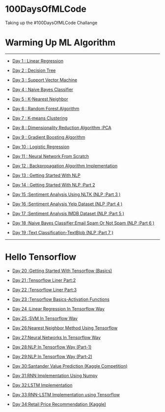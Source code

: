 # 100DaysOfMLCode
Taking up the #100DaysOfMLCode Challange 

# Warming Up ML Algorithm 
___

* <a href = "https://github.com/TheCaffeineDev/100DaysOfMLCode/tree/master/1.%20Linear%20Regression%20(Day-1)">Day 1 : Linear Regression</a>

* <a href = "https://github.com/TheCaffeineDev/100DaysOfMLCode/tree/master/2.%20Decision%20Tree%20(Day-2)">Day 2 : Decision Tree</a>

* <a href = "https://github.com/TheCaffeineDev/100DaysOfMLCode/tree/master/3.%20Support%20Vector%20Machine%20(Day-3)">Day 3 : Support Vector Machine</a>

* <a href = "https://github.com/TheCaffeineDev/100DaysOfMLCode/tree/master/4.%20Naive%20Bayes%20Algorithm%20(Day-4)">Day 4 : Naive Bayes Classifier</a>

* <a href = "https://github.com/TheCaffeineDev/100DaysOfMLCode/tree/master/5.%20%20K-Nearest%20Neighbor">Day 5 : K-Nearest Neighbor</a>

* <a href = "https://github.com/TheCaffeineDev/100DaysOfMLCode/tree/master/6.%20Random%20Forest%20Algorithm%20(Day%20-6)">Day 6 : Random Forest Algorithm</a>

* <a href = "https://github.com/TheCaffeineDev/100DaysOfMLCode/tree/master/7.%20K-means%20Clustering%20(Day-7)">Day 7 : K-means Clustering</a>

* <a href = "https://github.com/TheCaffeineDev/100DaysOfMLCode/tree/master/8.%20Dimensionality%20Reduction%20Algorithm%20(Day%20-8)">Day 8 : Dimensionality Reduction Algorithm :PCA</a>

* <a href = "https://github.com/TheCaffeineDev/100DaysOfMLCode/tree/master/9.%20Gradient%20Boosting%20Algorithm%20(Day-9)">Day 9 : Gradient Boosting Algorithm</a>

* <a href = "https://github.com/TheCaffeineDev/100DaysOfMLCode/tree/master/10.%20Logistic%20Regression%20(Day-10)">Day 10 : Logistic Regression</a>

* <a href = "https://github.com/TheCaffeineDev/100DaysOfMLCode/tree/master/11.%20Neural%20Network%20From%20%20Scratch%20(Day-11)">Day 11 : Neural Network From Scratch</a>

* <a href = "https://github.com/TheCaffeineDev/100DaysOfMLCode/tree/master/12.%20Backpropagation%20Algorithm%20Neural%20Network%20(Day-12)">Day 12 : Backpropagation Algorithm Implementation</a>

* <a href = "https://github.com/TheCaffeineDev/100DaysOfMLCode/tree/master/13.%20NLP">Day 13 : Getting Started With NLP</a>

* <a href = "https://github.com/TheCaffeineDev/100DaysOfMLCode/tree/master/14.%20NlP%20-Part%202">Day 14 : Getting Started With NLP :Part 2</a>

* <a href = "https://github.com/TheCaffeineDev/100DaysOfMLCode/tree/master/15.%20NLP-%20Part%203%20(Sentiment%20Analysis)">Day 15 :Sentiment Analysis Using NLTK (NLP :Part 3 ) </a>

* <a href = "https://github.com/TheCaffeineDev/100DaysOfMLCode/tree/master/16.%20NLP%20-Part%204%20(Sentiment%20Analysis)">Day 16 :Sentiment Analysis Yelp Dataset (NLP :Part 4 ) </a>

* <a href = "https://github.com/TheCaffeineDev/100DaysOfMLCode/tree/master/17.%20NLP%20-Part%205%20(Sentiment%20Analysis)">Day 17 :Sentiment Analysis IMDB Dataset (NLP :Part 5 ) </a>

* <a href = "https://github.com/TheCaffeineDev/100DaysOfMLCode/tree/master/18.%20NLP%20-Part%206%20(Naive%20Bayes%20Classification)">Day 18 :Naive Bayes Classifier:Email Spam Or Not Spam (NLP :Part 6 ) </a>

* <a href = "https://github.com/TheCaffeineDev/100DaysOfMLCode/tree/master/19.%20NLP%20-Part%207%20(Text%20Clasification-TextBlob)">Day 19 :Text Classification-TextBlob (NLP :Part 7 ) </a>

___
# Hello Tensorflow 

* <a href = "https://github.com/TheCaffeineDev/100DaysOfMLCode/tree/master/20.%20Hello%20Tensorflow%20(Tensorflow%20Basics)">Day 20 :Getting Started With Tensorflow (Basics) </a>

* <a href = "https://github.com/TheCaffeineDev/100DaysOfMLCode/tree/master/21.%20Tensorflow-Linear%20(Part-2)">Day 21 :Tensorflow Liner Part:2 </a>

* <a href = "https://github.com/TheCaffeineDev/100DaysOfMLCode/tree/master/22.%20Tensorflow%20Linear%20(Part-3)">Day 22 :Tensorflow Liner Part:3 </a>

* <a href = "https://github.com/TheCaffeineDev/100DaysOfMLCode/tree/master/23.%20Tensorflow%20Basics-Activation%20Functions%20(Day-23)">Day 23 :Tensorflow Basics-Activation Functions </a>

* <a href = "https://github.com/TheCaffeineDev/100DaysOfMLCode/tree/master/24.%20Linear%20Regression%20In%20Tensorflow%20Way">Day 24 :Linear Regression In Tensorflow Way </a>

* <a href = "https://github.com/TheCaffeineDev/100DaysOfMLCode/tree/master/25.%20SVM%20In%20Tensorflow%20Way">Day 25 :SVM In Tensorflow Way </a>

* [Day 26:Nearest Neighbor Method Using Tensorflow ](https://github.com/TheCaffeineDev/100DaysOfMLCode/tree/master/26.%20Nearest%20Neighbor%20Methods)

* [Day 27:Neural Networks In Tensorflow Way ](https://github.com/TheCaffeineDev/100DaysOfMLCode/tree/master/27.%20Neural%20Networks%20In%20Tensorflow%20Way)

* [Day 28:NLP In Tensorflow Way (Part-1) ](https://github.com/TheCaffeineDev/100DaysOfMLCode/tree/master/28.%20NLP%20In%20Tensorflow%20Way%20(Part-1))

* [Day 29:NLP In Tensorflow Way (Part-2) ](https://github.com/TheCaffeineDev/100DaysOfMLCode/tree/master/29.%20NLP%20In%20Tensorflow%20Way%20(Part-2))

* [Day 30:Santander Value Prediction (Kaggle Competition)](https://github.com/TheCaffeineDev/100DaysOfMLCode/tree/master/30.%20Santander%20Value%20Prediction%20(Kaggle%20Competition))

* [Day 31:RNN Implementation Using Numpy](https://github.com/TheCaffeineDev/100DaysOfMLCode/tree/master/31.%20RNN%20Implementation%20Using%20Numpy)

* [Day 32:LSTM Implementation](https://github.com/TheCaffeineDev/100DaysOfMLCode/tree/master/32.%20LSTM%20Implementation)


* [Day 33:RNN-LSTM Implementation using Tensorflow](https://github.com/TheCaffeineDev/100DaysOfMLCode/tree/master/33.%20RNN-LSTM%20Implementation%20using%20Tensorflow)

* [Day 34:Retail Price Recommendation (Kaggle)](https://github.com/TheCaffeineDev/100DaysOfMLCode/tree/master/34.%20Retail%20Price%20Recommendation%20(Kaggle))
